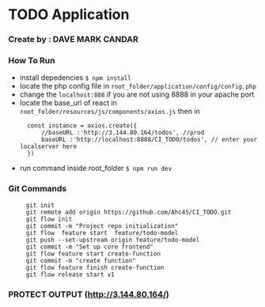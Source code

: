 # TODO Application
### Create by : DAVE MARK CANDAR

### How To Run
- install depedencies `$ npm install`
- locate the php config file in `root_folder/application/config/config.php`
-  change the  `localhost:888` if you are not using 8888 in your apache port
- locate the base_url of react in `root_folder/resources/js/components/axios.js` then in 
  ```
    const instance = axios.create({
        //baseURL :'http://3.144.80.164/todos', //prod
        baseURL :'http://localhost:8888/CI_TODO/todos', // enter your localserver here
    })
  ```
- run command inside root_folder `$ npm run dev`

###  Git Commands
```
     git init
     git remote add origin https://github.com/Ahc45/CI_TODO.git
     git flow init
     git commit -m "Project repo initialization"
     git flow  feature start  feature/todo-model
     git push --set-upstream origin feature/todo-model
     git commit -m "Set up core frontend"
     git flow feature start create-function
     git commit -m "create function"
     git flow feature finish create-function
     git flow release start v1
```

### PROTECT OUTPUT (http://3.144.80.164/)
